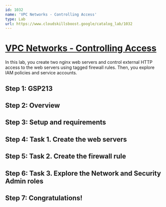 ```yaml
---
id: 1032
name: 'VPC Networks - Controlling Access'
type: Lab
url: https://www.cloudskillsboost.google/catalog_lab/1032
---
```


# [VPC Networks - Controlling Access](https://www.cloudskillsboost.google/catalog_lab/1032)

In this lab, you create two nginx web servers and control external HTTP access to the web servers using tagged firewall rules. Then, you explore IAM policies and service accounts.

## Step 1: GSP213

## Step 2: Overview

## Step 3: Setup and requirements

## Step 4: Task 1. Create the web servers

## Step 5: Task 2. Create the firewall rule

## Step 6: Task 3. Explore the Network and Security Admin roles

## Step 7: Congratulations!
